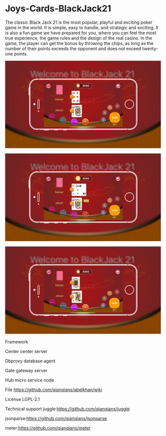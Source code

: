 # Joys-Cards-BlackJack21

The classic Black Jack 21 is the most popular, playful and exciting poker game in the world. It is simple, easy to handle, and strategic and exciting. It is also a fun game we have prepared for you, where you can feel the most true experience, the game rules and the design of the real casino.
In the game, the player can get the bonus by throwing the chips, as long as the number of their points exceeds the opponent and does not exceed twenty-one points.

![Alt text](https://github.com/appdev-supports/Joys-Cards-BlackJack21/blob/master/img1.jpg)

![Alt text](https://github.com/appdev-supports/Joys-Cards-BlackJack21/blob/master/img2.jpg)

![Alt text](https://github.com/appdev-supports/Joys-Cards-BlackJack21/blob/master/img3.jpg)


Framework

Center center server

Dbproxy database agent

Gate gateway server

Hub micro service node

File
https://github.com/qianqians/abelkhan/wiki

License
LGPL-2.1

Technical support
juggle:https://github.com/qianqians/juggle

jsonparse:https://github.com/qianqians/jsonparse

meter:https://github.com/qianqians/meter
